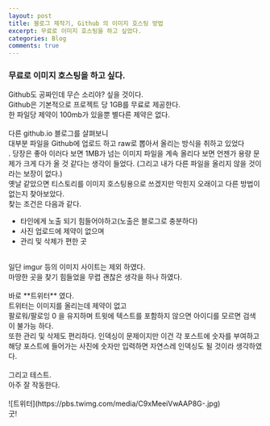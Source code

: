 ```yaml
---
layout: post
title: 블로그 제작기, Github 의 이미지 호스팅 방법
excerpt: 무료로 이미지 호스팅을 하고 싶었다.
categories: Blog
comments: true
---
```


### 무료로 이미지 호스팅을 하고 싶다.
Github도 공짜인데 무슨 소리야? 싶을 것이다.<br>
Github은 기본적으로 프로젝트 당 1GB를 무료로 제공한다.<br>
한 파일당 제약이 100mb가 있을뿐 별다른 제약은 없다.<br>
<br>
다른 github.io 블로그를 살펴보니<br>
대부분 파일을 Github에 업로드 하고 raw로 뽑아서 올리는 방식을 취하고 있었다<br>.
당장은 좋아 이러다 보면 1MB가 넘는 이미지 파일을 계속 올리다 보면 언젠가 용량 문제가 크게 다가 올 것 같다는 생각이 들었다. (그리고 내가 다른 파일을 올리지 않을 것이라는 보장이 없다.)<br>
옛날 같았으면 티스토리를 이미지 호스팅용으로 쓰겠지만 막힌지 오래이고 다른 방법이 없는지 찾아보았다.<br>
찾는 조건은 다음과 같다.
* 타인에게 노출 되기 힘들어야하고(노출은 블로그로 충분하다)
* 사진 업로드에 제약이 없으며
* 관리 및 삭제가 편한 곳

<br>
일단 imgur 등의 이미지 사이트는 제외 하였다.<br>
마땅한 곳을 찾기 힘들었을 무렵 괜찮은 생각을 하나 하였다.<br>
<br>
바로 **트위터** 였다.<br>
트위터는 이미지를 올리는데 제약이 없고<br>
팔로워/팔로잉 0 을 유지하며 트윗에 텍스트를 포함하지 않으면 아이디를 모르면 검색이 불가능 하다.<br>
또한 관리 및 삭제도 편리하다. 인덱싱이 문제이지만 이건 각 포스트에 숫자를 부여하고<br>
해당 포스트에 들어가는 사진에 숫자만 입력하면 자연스레 인덱싱도 될 것이라 생각하였다.<br>
<br>
그리고 테스트.<br>
아주 잘 작동한다.<br>
<br>
![트위터](https://pbs.twimg.com/media/C9xMeeiVwAAP8G-.jpg)
<br>
굿!<br>
<br>
